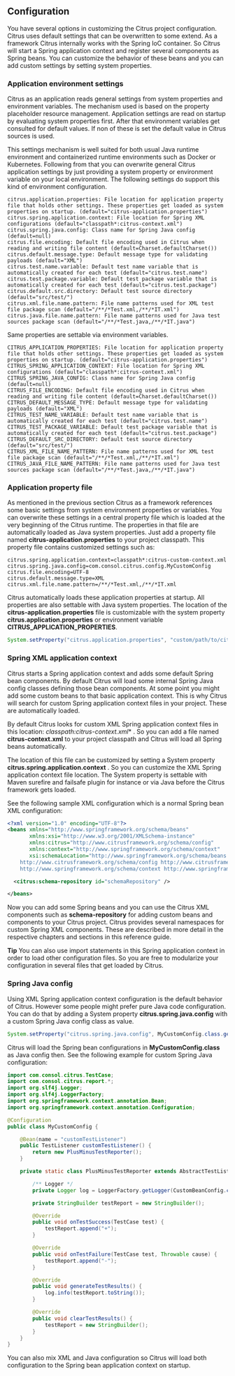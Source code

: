 ## Configuration

You have several options in customizing the Citrus project configuration. Citrus uses default settings that can be overwritten to some extend. As a framework Citrus internally works with the Spring IoC container. So Citrus will start a Spring application context and register several components as Spring beans. You can customize the behavior of these beans and you can add custom settings by setting system properties.

### Application environment settings

Citrus as an application reads general settings from system properties and environment variables. The mechanism used is based on the property placeholder resource management. Application settings are
read on startup by evaluating system properties first. After that environment variables get consulted for default values. If non of these is set the default value in Citrus sources is used.

This settings mechanism is well suited for both usual Java runtime environment and containerized runtime environments such as Docker or Kubernetes. Following from that you can overwrite general Citrus application settings by 
just providing a system property or environment variable on your local environment. The following settings do support this kind of environment configuration.

```properties
citrus.application.properties: File location for application property file that holds other settings. These properties get loaded as system properties on startup. (default="citrus-application.properties")
citrus.spring.application.context: File location for Spring XML configurations (default="classpath*:citrus-context.xml")
citrus.spring.java.config: Class name for Spring Java config (default=null)
citrus.file.encoding: Default file encoding used in Citrus when reading and writing file content (default=Charset.defaultCharset())
citrus.default.message.type: Default message type for validating payloads (default="XML")
citrus.test.name.variable: Default test name variable that is automatically created for each test (default="citrus.test.name")
citrus.test.package.variable: Default test package variable that is automatically created for each test (default="citrus.test.package")
citrus.default.src.directory: Default test source directory (default="src/test/")
citrus.xml.file.name.pattern: File name patterns used for XML test file package scan (default="/**/*Test.xml,/**/*IT.xml")
citrus.java.file.name.pattern: File name patterns used for Java test sources package scan (default="/**/*Test.java,/**/*IT.java")
```

Same properties are settable via environment variables.

```properties
CITRUS_APPLICATION_PROPERTIES: File location for application property file that holds other settings. These properties get loaded as system properties on startup. (default="citrus-application.properties")
CITRUS_SPRING_APPLICATION_CONTEXT: File location for Spring XML configurations (default="classpath*:citrus-context.xml")
CITRUS_SPRING_JAVA_CONFIG: Class name for Spring Java config (default=null)
CITRUS_FILE_ENCODING: Default file encoding used in Citrus when reading and writing file content (default=Charset.defaultCharset())
CITRUS_DEFAULT_MESSAGE_TYPE: Default message type for validating payloads (default="XML")
CITRUS_TEST_NAME_VARIABLE: Default test name variable that is automatically created for each test (default="citrus.test.name")
CITRUS_TEST_PACKAGE_VARIABLE: Default test package variable that is automatically created for each test (default="citrus.test.package")
CITRUS_DEFAULT_SRC_DIRECTORY: Default test source directory (default="src/test/")
CITRUS_XML_FILE_NAME_PATTERN: File name patterns used for XML test file package scan (default="/**/*Test.xml,/**/*IT.xml")
CITRUS_JAVA_FILE_NAME_PATTERN: File name patterns used for Java test sources package scan (default="/**/*Test.java,/**/*IT.java")
```

### Application property file

As mentioned in the previous section Citrus as a framework references some basic settings from system environment properties or variables. You can overwrite these settings in a central property file which is loaded at the very beginning of the Citrus runtime. 
The properties in that file are automatically loaded as Java system properties. Just add a property file named **citrus-application.properties** to your project classpath. This property file contains customized settings such as:

```properties
citrus.spring.application.context=classpath*:citrus-custom-context.xml
citrus.spring.java.config=com.consol.citrus.config.MyCustomConfig
citrus.file.encoding=UTF-8
citrus.default.message.type=XML
citrus.xml.file.name.pattern=/**/*Test.xml,/**/*IT.xml
```

Citrus automatically loads these application properties at startup. All properties are also settable with Java system properties. The location of the **citrus-application.properties** file is customizable with the system property **citrus.application.properties** or environment variable **CITRUS_APPLICATION_PROPERTIES**.

```java
System.setProperty("citrus.application.properties", "custom/path/to/citrus-application.properties")
```

### Spring XML application context

Citrus starts a Spring application context and adds some default Spring bean components. By default Citrus will load some internal Spring Java config classes defining those bean components. At some point you might add some custom beans to that basic application context. This is why Citrus will search for custom Spring application context files in your project. These are automatically loaded.

By default Citrus looks for custom XML Spring application context files in this location: **classpath*:citrus-context.xml** . So you can add a file named **citrus-context.xml** to your project classpath and Citrus will load all Spring beans automatically.

The location of this file can be customized by setting a System property **citrus.spring.application.context** . So you can customize the XML Spring application context file location. The System property is settable with Maven surefire and failsafe plugin for instance or via Java before the Citrus framework gets loaded.

See the following sample XML configuration which is a normal Spring bean XML configuration:

```xml
<?xml version="1.0" encoding="UTF-8"?>
<beans xmlns="http://www.springframework.org/schema/beans"
       xmlns:xsi="http://www.w3.org/2001/XMLSchema-instance"
       xmlns:citrus="http://www.citrusframework.org/schema/config"
       xmlns:context="http://www.springframework.org/schema/context"
       xsi:schemaLocation="http://www.springframework.org/schema/beans http://www.springframework.org/schema/beans/spring-beans.xsd
    http://www.citrusframework.org/schema/config http://www.citrusframework.org/schema/config/citrus-config.xsd
    http://www.springframework.org/schema/context http://www.springframework.org/schema/context/spring-context.xsd">

  <citrus:schema-repository id="schemaRepository" />

</beans>
```

Now you can add some Spring beans and you can use the Citrus XML components such as **schema-repository** for adding custom beans and components to your Citrus project. Citrus provides several namespaces for custom Spring XML components. These are described in more detail in the respective chapters and sections in this reference guide.

**Tip**
You can also use import statements in this Spring application context in order to load other configuration files. So you are free to modularize your configuration in several files that get loaded by Citrus.

### Spring Java config

Using XML Spring application context configuration is the default behavior of Citrus. However some people might prefer pure Java code configuration. You can do that by adding a System property **citrus.spring.java.config** with a custom Spring Java config class as value.

```java
System.setProperty("citrus.spring.java.config", MyCustomConfig.class.getName())
```

Citrus will load the Spring bean configurations in **MyCustomConfig.class** as Java config then. See the following example for custom Spring Java configuration:

```java
import com.consol.citrus.TestCase;
import com.consol.citrus.report.*;
import org.slf4j.Logger;
import org.slf4j.LoggerFactory;
import org.springframework.context.annotation.Bean;
import org.springframework.context.annotation.Configuration;

@Configuration
public class MyCustomConfig {

    @Bean(name = "customTestListener")
    public TestListener customTestListener() {
        return new PlusMinusTestReporter();
    }

    private static class PlusMinusTestReporter extends AbstractTestListener implements TestReporter {

        /** Logger */
        private Logger log = LoggerFactory.getLogger(CustomBeanConfig.class);

        private StringBuilder testReport = new StringBuilder();

        @Override
        public void onTestSuccess(TestCase test) {
            testReport.append("+");
        }

        @Override
        public void onTestFailure(TestCase test, Throwable cause) {
            testReport.append("-");
        }

        @Override
        public void generateTestResults() {
            log.info(testReport.toString());
        }

        @Override
        public void clearTestResults() {
            testReport = new StringBuilder();
        }
    }
}
```

You can also mix XML and Java configuration so Citrus will load both configuration to the Spring bean application context on startup.


